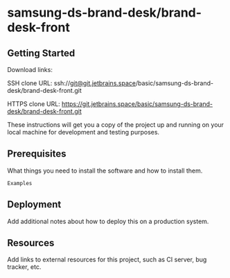 # samsung-ds-brand-desk/brand-desk-front



## Getting Started

Download links:

SSH clone URL: ssh://git@git.jetbrains.space/basic/samsung-ds-brand-desk/brand-desk-front.git

HTTPS clone URL: https://git.jetbrains.space/basic/samsung-ds-brand-desk/brand-desk-front.git



These instructions will get you a copy of the project up and running on your local machine for development and testing purposes.

## Prerequisites

What things you need to install the software and how to install them.

```
Examples
```

## Deployment

Add additional notes about how to deploy this on a production system.

## Resources

Add links to external resources for this project, such as CI server, bug tracker, etc.
